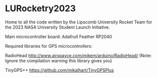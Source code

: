 # LURocketry2023

Home to all the code written by the Lipscomb University Rocket Team for the 2023 NASA University Student Launch Initiative.

Main microcontroller board: Adafruit Feather RP2040

Required libraries for GPS microcontrollers:

RadioHead http://www.airspayce.com/mikem/arduino/RadioHead/
(Note: Ignore the compilation warning this library gives you)

TinyGPS++ https://github.com/mikalhart/TinyGPSPlus
